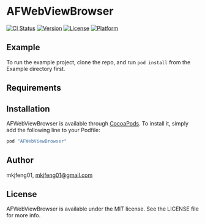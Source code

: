 # AFWebViewBrowser

[![CI Status](http://img.shields.io/travis/mkjfeng01/AFWebViewBrowser.svg?style=flat)](https://travis-ci.org/mkjfeng01/AFWebViewBrowser)
[![Version](https://img.shields.io/cocoapods/v/AFWebViewBrowser.svg?style=flat)](http://cocoapods.org/pods/AFWebViewBrowser)
[![License](https://img.shields.io/cocoapods/l/AFWebViewBrowser.svg?style=flat)](http://cocoapods.org/pods/AFWebViewBrowser)
[![Platform](https://img.shields.io/cocoapods/p/AFWebViewBrowser.svg?style=flat)](http://cocoapods.org/pods/AFWebViewBrowser)

## Example

To run the example project, clone the repo, and run `pod install` from the Example directory first.

## Requirements

## Installation

AFWebViewBrowser is available through [CocoaPods](http://cocoapods.org). To install
it, simply add the following line to your Podfile:

```ruby
pod "AFWebViewBrowser"
```

## Author

mkjfeng01, mkjfeng01@gmail.com

## License

AFWebViewBrowser is available under the MIT license. See the LICENSE file for more info.
